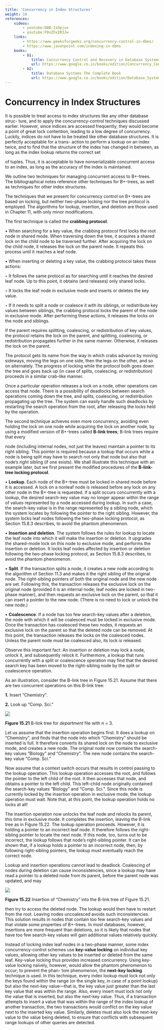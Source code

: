 ```yaml
---
title: 'Concurrency in Index Structures' 
weight: 10
references:
    videos:
        - youtube:D8B-IsOpjvo
        - youtube:F0vZhxIR3Jw
    links:
        - https://www.geeksforgeeks.org/concurrency-control-in-dbms/
        - https://www.javatpoint.com/indexing-in-dbms
    books:
        - b1:
            title: Concurrency Control and Recovery in Database Systems 
            url: https://www.google.co.in/books/edition/Concurrency_Control_and_Recovery_in_Data/aiEPAQAAMAAJ?hl=en&gbpv=0&bsq=Concurrency%20in%20Index%20Structures%20books
        - b2:
            title: Database Systems The Complete Book
            url: https://www.google.co.in/books/edition/Database_Systems_The_Complete_Book/-5mqs4hQIBcC?hl=en&gbpv=0
---
```


# Concurrency in Index Structures

It is possible to treat access to index structures like any other database struc- ture, and to apply the concurrency-control techniques discussed earlier. However, since indices are accessed frequently, they would become a point of great lock contention, leading to a low degree of concurrency. Luckily, indices do not have to be treated like other database structures. It is perfectly acceptable for a trans- action to perform a lookup on an index twice, and to find that the structure of the index has changed in between, as long as the index lookup returns the correct set  


of tuples. Thus, it is acceptable to have nonserializable concurrent access to an index, as long as the accuracy of the index is maintained.

We outline two techniques for managing concurrent access to B+-trees. The bibliographical notes reference other techniques for B+-trees, as well as techniques for other index structures.

The techniques that we present for concurrency control on B+-trees are based on locking, but neither two-phase locking nor the tree protocol is employed. The algorithms for lookup, insertion, and deletion are those used in Chapter 11, with only minor modifications.

The first technique is called the **crabbing protocol**:

• When searching for a key value, the crabbing protocol first locks the root node in shared mode. When traversing down the tree, it acquires a shared lock on the child node to be traversed further. After acquiring the lock on the child node, it releases the lock on the parent node. It repeats this process until it reaches a leaf node.

• When inserting or deleting a key value, the crabbing protocol takes these actions:

◦ It follows the same protocol as for searching until it reaches the desired leaf node. Up to this point, it obtains (and releases) only shared locks.

◦ It locks the leaf node in exclusive mode and inserts or deletes the key value.

◦ If it needs to split a node or coalesce it with its siblings, or redistribute key values between siblings, the crabbing protocol locks the parent of the node in exclusive mode. After performing these actions, it releases the locks on the node and siblings.

If the parent requires splitting, coalescing, or redistribution of key values, the protocol retains the lock on the parent, and splitting, coalescing, or redistribution propagates further in the same manner. Otherwise, it releases the lock on the parent.

The protocol gets its name from the way in which crabs advance by moving sideways, moving the legs on one side, then the legs on the other, and so on alternately. The progress of locking while the protocol both goes down the tree and goes back up (in case of splits, coalescing, or redistribution) proceeds in a similar crab-like manner.

Once a particular operation releases a lock on a node, other operations can access that node. There is a possibility of deadlocks between search operations coming down the tree, and splits, coalescing, or redistribution propagating up the tree. The system can easily handle such deadlocks by restarting the search operation from the root, after releasing the locks held by the operation.

The second technique achieves even more concurrency, avoiding even holding the lock on one node while acquiring the lock on another node, by using a modified version of B+-trees called **B-link trees**; B-link trees require that every  


node (including internal nodes, not just the leaves) maintain a pointer to its right sibling. This pointer is required because a lookup that occurs while a node is being split may have to search not only that node but also that node’s right sibling (if one exists). We shall illustrate this technique with an example later, but we first present the modified procedures of the **B-link-tree locking protocol**.

• **Lookup**. Each node of the B+-tree must be locked in shared mode before it is accessed. A lock on a nonleaf node is released before any lock on any other node in the B+-tree is requested. If a split occurs concurrently with a lookup, the desired search-key value may no longer appear within the range of values represented by a node accessed during lookup. In such a case, the search-key value is in the range represented by a sibling node, which the system locates by following the pointer to the right sibling. However, the system locks leaf nodes following the two-phase locking protocol, as Section 15.8.3 describes, to avoid the phantom phenomenon.

• **Insertion and deletion**. The system follows the rules for lookup to locate the leaf node into which it will make the insertion or deletion. It upgrades the shared-mode lock on this node to exclusive mode, and performs the insertion or deletion. It locks leaf nodes affected by insertion or deletion following the two-phase locking protocol, as Section 15.8.3 describes, to avoid the phantom phenomenon.

• **Split**. If the transaction splits a node, it creates a new node according to the algorithm of Section 11.3 and makes it the right sibling of the original node. The right-sibling pointers of both the original node and the new node are set. Following this, the transaction releases the exclusive lock on the original node (provided it is an internal node; leaf nodes are locked in two-phase manner), and then requests an exclusive lock on the parent, so that it can insert a pointer to the new node. (There is no need to lock or unlock the new node.)

• **Coalescence**. If a node has too few search-key values after a deletion, the node with which it will be coalesced must be locked in exclusive mode. Once the transaction has coalesced these two nodes, it requests an exclusive lock on the parent so that the deleted node can be removed. At this point, the transaction releases the locks on the coalesced nodes. Unless the parent node must be coalesced also, its lock is released.

Observe this important fact: An insertion or deletion may lock a node, unlock it, and subsequently relock it. Furthermore, a lookup that runs concurrently with a split or coalescence operation may find that the desired search key has been moved to the right-sibling node by the split or coalescence operation.

As an illustration, consider the B-link tree in Figure 15.21. Assume that there are two concurrent operations on this B-link tree:

**1\.** Insert “Chemistry”.

**2\.** Look up “Comp. Sci.”  

![](1.21.png)

**Figure 15.21** B-link tree for _department_ file with _n_ \= 3.

Let us assume that the insertion operation begins first. It does a lookup on “Chemistry”, and finds that the node into which “Chemistry” should be inserted is full. It therefore converts its shared lock on the node to exclusive mode, and creates a new node. The original node now contains the search-key values “Biology” and “Chemistry”. The new node contains the search-key value “Comp. Sci.”

Now assume that a context switch occurs that results in control passing to the lookup operation. This lookup operation accesses the root, and follows the pointer to the left child of the root. It then accesses that node, and obtains a pointer to the left child. This left-child node originally contained the search-key values “Biology” and “Comp. Sci.”. Since this node is currently locked by the insertion operation in exclusive mode, the lookup operation must wait. Note that, at this point, the lookup operation holds no locks at all!

The insertion operation now unlocks the leaf node and relocks its parent, this time in exclusive mode. It completes the insertion, leaving the B-link tree as in Figure 15.22. The lookup operation proceeds. However, it is holding a pointer to an incorrect leaf node. It therefore follows the right-sibling pointer to locate the next node. If this node, too, turns out to be incorrect, the lookup follows that node’s right-sibling pointer. It can be shown that, if a lookup holds a pointer to an incorrect node, then, by following right-sibling pointers, the lookup must eventually reach the correct node.

Lookup and insertion operations cannot lead to deadlock. Coalescing of nodes during deletion can cause inconsistencies, since a lookup may have read a pointer to a deleted node from its parent, before the parent node was updated, and may

![](1.22.png)

**Figure 15.22** Insertion of “Chemistry” into the B-link tree of Figure 15.21.  


then try to access the deleted node. The lookup would then have to restart from the root. Leaving nodes uncoalesced avoids such inconsistencies. This solution results in nodes that contain too few search-key values and that violate some properties of B+-trees. In most databases, however, insertions are more frequent than deletions, so it is likely that nodes that have too few search-key values will gain additional values relatively quickly.

Instead of locking index leaf nodes in a two-phase manner, some index concurrency-control schemes use **key-value locking** on individual key values, allowing other key values to be inserted or deleted from the same leaf. Key-value locking thus provides increased concurrency. Using key-value locking naı̈vely, however, would allow the phantom phenomenon to occur; to prevent the phan- tom phenomenon, the **next-key locking** technique is used. In this technique, every index lookup must lock not only the keys found within the range (or the single key, in case of a point lookup) but also the next-key value—that is, the key value just greater than the last key value that was within the range. Also, every insert must lock not only the value that is inserted, but also the next-key value. Thus, if a transaction attempts to insert a value that was within the range of the index lookup of another transaction, the two transactions would conflict on the key value next to the inserted key value. Similarly, deletes must also lock the next-key value to the value being deleted, to ensure that conflicts with subsequent range lookups of other queries are detected.